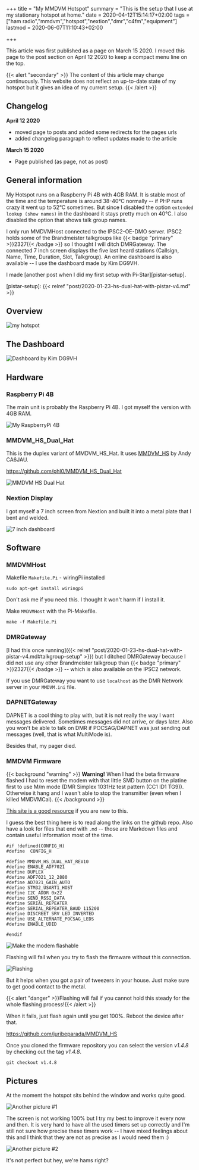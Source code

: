 +++
title = "My MMDVM Hotspot"
summary = "This is the setup that I use at my stationary hotspot at home."
date = 2020-04-12T15:14:17+02:00
tags = ["ham radio","mmdvm","hotspot","nextion","dmr","c4fm","equipment"]
lastmod = 2020-06-07T11:10:43+02:00

+++

This article was first published as a page on March 15 2020. I moved this page
to the post section on April 12 2020 to keep a compact menu line on the top.

{{< alert "secondary" >}}
The content of this article may change continuously. This website does not
reflect an up-to-date state of my hotspot but it gives an idea of my current
setup.
{{< /alert >}}

## Changelog

**April 12 2020**

- moved page to posts and added some redirects for the pages urls
- added changelog paragraph to reflect updates made to the article

**March 15 2020**

- Page published (as page, not as post)

## General information

My Hotspot runs on a Raspberry Pi 4B with 4GB RAM. It is stable most of the time
and the temperature is around 38-40°C normally -- if PHP runs crazy it went up
to 52°C sometimes. But since I disabled the option `extended lookup (show names)`
in the dashboard it stays pretty much on 40°C. I also disabled the option that
shows talk group names.

I only run MMDVMHost connected to the IPSC2-OE-DMO server. IPSC2 holds some of
the Brandmeister talkgroups like {{< badge "primary" >}}2327{{< /badge >}} so
I thought I will ditch DMRGateway. The connected 7 inch screen displays the
five last heard stations (Callsign, Name, Time, Duration, Slot, Talkgroup). An
online dashboard is also available -- I use the dashboard made by Kim DG9VH.

I made [another post when I did my first setup with Pi-Star][pistar-setup].

[pistar-setup]: {{< relref "post/2020-01-23-hs-dual-hat-with-pistar-v4.md" >}}

## Overview

![my hotspot](hotspot_overview.jpg)

## The Dashboard

![Dashboard by Kim DG9VH](hotspot_dashboard.png)

## Hardware

### Raspberry Pi 4B

The main unit is probably the Raspberry Pi 4B. I got myself the version with 4GB
RAM.

![My RaspberryPi 4B](hotspot_raspi4b.jpg)

### MMDVM_HS_Dual_Hat

This is the duplex variant of MMDVM_HS_Hat. It uses [MMDVM_HS] by Andy CA6JAU.

<https://github.com/phl0/MMDVM_HS_Dual_Hat>

[MMDVM_HS]: #mmdvm-firmware

![MMDVM HS Dual Hat](hotspot_modem.jpg)

### Nextion Display

I got myself a 7 inch screen from Nextion and built it into a metal plate that
I bent and welded.

![7 inch dashboard](hotspot_dashboard-nextion.jpg)

## Software

### MMDVMHost

Makefile `Makefile.Pi` - wiringPi installed

```
sudo apt-get install wiringpi
```

Don't ask me if you need this. I thought it won't harm if I install it.

Make `MMDVMHost` with the Pi-Makefile.

```
make -f Makefile.Pi
```

### DMRGateway

[I had this once running]({{< relref "post/2020-01-23-hs-dual-hat-with-pistar-v4.md#talkgroup-setup" >}})
but I ditched DMRGateway because I did not use any other Brandmeister talkgroup
than {{< badge "primary" >}}2327{{< /badge >}} -- which is also available on
the IPSC2 network.

If you use DMRGateway you want to use `localhost` as the DMR Network server in
your `MMDVM.ini` file.

### DAPNETGateway

DAPNET is a cool thing to play with, but it is not really the way I want
messages delivered. Sometimes messages did not arrive, or days later. Also you
won't be able to talk on DMR if POCSAG/DAPNET was just sending out messages (well,
that is what MultiMode is).

Besides that, my pager died.

### MMDVM Firmware

{{< background "warning" >}}
<strong>Warning!</strong> When I had the beta firmware flashed I had to reset
the modem with that little SMD button on the platine first to use M/m mode
(DMR Simplex 1031Hz test pattern (CC1 ID1 TG9)). Otherwise it hang and I wasn't
able to stop the transmitter (even when I killed MMDVMCal).
{{< /background >}}

[This site is a good resource][known-issues] if you are new to this.

[known-issues]: https://github.com/juribeparada/MMDVM_HS/blob/master/README.md#known-issues

I guess the best thing here is to read along the links on the github repo. Also
have a look for files that end with `.md` -- those are Markdown files and
contain useful information most of the time.

```
#if !defined(CONFIG_H)
#define  CONFIG_H

#define MMDVM_HS_DUAL_HAT_REV10
#define ENABLE_ADF7021
#define DUPLEX
#define ADF7021_12_2880
#define AD7021_GAIN_AUTO
#define STM32_USART1_HOST
#define I2C_ADDR 0x22
#define SEND_RSSI_DATA
#define SERIAL_REPEATER
#define SERIAL_REPEATER_BAUD 115200
#define DISCREET_SRV_LED_INVERTED
#define USE_ALTERNATE_POCSAG_LEDS
#define ENABLE_UDID

#endif
```

![Make the modem flashable](hotspot_firmware.jpg)

Flashing will fail when you try to flash the firmware without this connection.

![Flashing](hotspot_flashing.jpg)

But it helps when you got a pair of tweezers in your house. Just make sure to get
good contact to the metal.

{{< alert "danger" >}}Flashing will fail if you cannot hold this steady
for the whole flashing process!{{< /alert >}}

When it fails, just flash again until you get 100%. Reboot the device after that.

https://github.com/juribeparada/MMDVM_HS

Once you cloned the firmware repository you can select the version *v1.4.8* by
checking out the tag *v1.4.8*.

```
git checkout v1.4.8
```

## Pictures

At the moment the hotspot sits behind the window and works quite good.

![Another picture #1](hotspot_01.jpg)

The screen is not working 100% but I try my best to improve it every now and
then. It is very hard to have all the used timers set up correctly and I'm still
not sure how precise these timers work -- I have mixed feelings about this and
I think that they are not as precise as I would need them :)

![Another picture #2](hotspot_02.jpg)

It's not perfect but hey, we're hams right?
